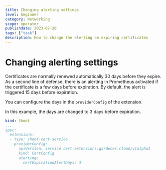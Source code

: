 ```yaml
---
title: Changing alerting settings
level: beginner
category: Networking
scope: operator
publishdate: 2023-07-20
tags: ["task"]
description: How to change the alerting on expiring certificates
---
```


# Changing alerting settings

Certificates are normally renewed automatically 30 days before they expire.
As a second line of defense, there is an alerting in Prometheus activated if the certificate is a few days
before expiration. By default, the alert is triggered 15 days before expiration.

You can configure the days in the `providerConfig` of the extension.

In this example, the days are changed to 3 days before expiration.

```yaml
kind: Shoot
...
spec:
  extensions:
  - type: shoot-cert-service
    providerConfig:
      apiVersion: service.cert.extensions.gardener.cloud/v1alpha1
      kind: CertConfig
      alerting:
        certExpirationAlertDays: 3
```
